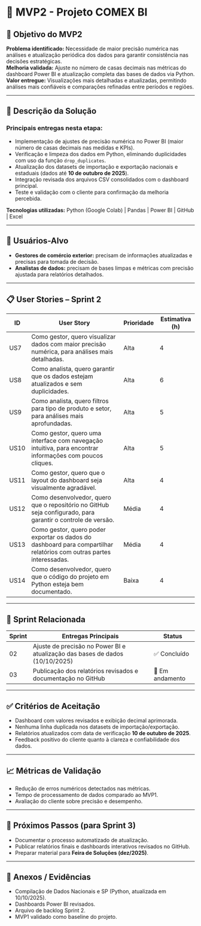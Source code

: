 # 🧠 MVP2 - Projeto COMEX BI

## 🎯 Objetivo do MVP2

**Problema identificado:** Necessidade de maior precisão numérica nas análises e atualização periódica dos dados para garantir consistência nas decisões estratégicas.  
**Melhoria validada:** Ajuste no número de casas decimais nas métricas do dashboard Power BI e atualização completa das bases de dados via Python.  
**Valor entregue:** Visualizações mais detalhadas e atualizadas, permitindo análises mais confiáveis e comparações refinadas entre períodos e regiões.

---

## 🧩 Descrição da Solução

### Principais entregas nesta etapa:
- Implementação de ajustes de precisão numérica no Power BI (maior número de casas decimais nas medidas e KPIs).  
- Verificação e limpeza dos dados em Python, eliminando duplicidades com uso da função `drop_duplicates`.  
- Atualização dos datasets de importação e exportação nacionais e estaduais (dados até **10 de outubro de 2025**).  
- Integração revisada dos arquivos CSV consolidados com o dashboard principal.  
- Teste e validação com o cliente para confirmação da melhoria percebida.

**Tecnologias utilizadas:** Python (Google Colab) | Pandas | Power BI | GitHub | Excel

---

## 👥 Usuários-Alvo

- **Gestores de comércio exterior:** precisam de informações atualizadas e precisas para tomada de decisão.  
- **Analistas de dados:** precisam de bases limpas e métricas com precisão ajustada para relatórios detalhados.  

---

## 📋 User Stories – Sprint 2

| ID | User Story | Prioridade | Estimativa (h) |
|----|-------------|-------------|----------------|
| US7 | Como gestor, quero visualizar dados com maior precisão numérica, para análises mais detalhadas. | Alta | 4 |
| US8 | Como analista, quero garantir que os dados estejam atualizados e sem duplicidades. | Alta | 6 |
| US9 | Como analista, quero filtros para tipo de produto e setor, para análises mais aprofundadas. | Alta | 5 |
| US10 | Como gestor, quero uma interface com navegação intuitiva, para encontrar informações com poucos cliques. | Alta | 5 |
| US11 | Como gestor, quero que o layout do dashboard seja visualmente agradável. | Alta | 4 |
| US12 | Como desenvolvedor, quero que o repositório no GitHub seja configurado, para garantir o controle de versão. | Média | 4 |
| US13 | Como gestor, quero poder exportar os dados do dashboard para compartilhar relatórios com outras partes interessadas. | Média | 4 |
| US14 | Como desenvolvedor, quero que o código do projeto em Python esteja bem documentado. | Baixa | 4 |

---

## 📅 Sprint Relacionada

| Sprint | Entregas Principais | Status |
|--------|----------------------|--------|
| 02 | Ajuste de precisão no Power BI e atualização das bases de dados (10/10/2025) | ✅ Concluído |
| 03 | Publicação dos relatórios revisados e documentação no GitHub | 🔄 Em andamento |

---

## ✅ Critérios de Aceitação

- Dashboard com valores revisados e exibição decimal aprimorada.  
- Nenhuma linha duplicada nos datasets de importação/exportação.  
- Relatórios atualizados com data de verificação **10 de outubro de 2025**.  
- Feedback positivo do cliente quanto à clareza e confiabilidade dos dados.  

---

## 📈 Métricas de Validação

- Redução de erros numéricos detectados nas métricas.  
- Tempo de processamento de dados comparado ao MVP1.  
- Avaliação do cliente sobre precisão e desempenho.  

---

## 🚀 Próximos Passos (para Sprint 3)

- Documentar o processo automatizado de atualização.  
- Publicar relatórios finais e dashboards interativos revisados no GitHub.  
- Preparar material para **Feira de Soluções (dez/2025)**.  

---

## 📎 Anexos / Evidências

- Compilação de Dados Nacionais e SP (Python, atualizada em 10/10/2025).  
- Dashboards Power BI revisados.  
- Arquivo de backlog Sprint 2.  
- MVP1 validado como baseline do projeto.  
